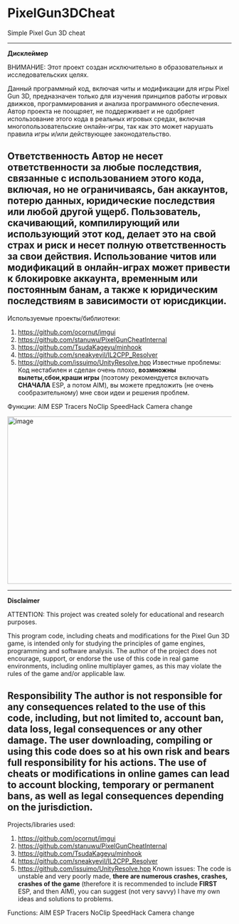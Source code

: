 # PixelGun3DCheat
Simple Pixel Gun 3D cheat

---------------------------------------------------------------
**Дисклеймер**

ВНИМАНИЕ: Этот проект создан исключительно в образовательных и исследовательских целях.

Данный программный код, включая читы и модификации для игры Pixel Gun 3D, предназначен только для изучения принципов работы игровых движков, программирования и анализа программного обеспечения. Автор проекта не поощряет, не поддерживает и не одобряет использование этого кода в реальных игровых средах, включая многопользовательские онлайн-игры, так как это может нарушать правила игры и/или действующее законодательство.

Ответственность
Автор не несет ответственности за любые последствия, связанные с использованием этого кода, включая, но не ограничиваясь, бан аккаунтов, потерю данных, юридические последствия или любой другой ущерб.
Пользователь, скачивающий, компилирующий или использующий этот код, делает это на **свой страх и риск** и несет полную ответственность за свои действия.
Использование читов или модификаций в онлайн-играх может привести к блокировке аккаунта, временным или постоянным банам, а также к юридическим последствиям в зависимости от юрисдикции.
---------------------------------------------------------------

Используемые проекты/библиотеки:
  1) https://github.com/ocornut/imgui
  2) https://github.com/stanuwu/PixelGunCheatInternal
  3) https://github.com/TsudaKageyu/minhook
  4) https://github.com/sneakyevil/IL2CPP_Resolver
  5) https://github.com/issuimo/UnityResolve.hpp
Известные проблемы:
 Код нестабилен и сделан очень плохо, **возмножны вылеты,сбои,краши игры** (поэтому рекомендуется включать **СНАЧАЛА** ESP, а потом AIM), вы можете предложить (не очень сообразительному) мне свои идеи и решения проблем.

 Функции:
   AIM
   ESP
   Tracers
   NoClip
   SpeedHack
   Camera change
   
<img width="508" height="376" alt="image" src="https://github.com/user-attachments/assets/13078062-da29-4c92-8772-583d6023ff50" />

---------------------------------------------------------------
**Disclaimer**

ATTENTION: This project was created solely for educational and research purposes.

This program code, including cheats and modifications for the Pixel Gun 3D game, is intended only for studying the principles of game engines, programming and software analysis. The author of the project does not encourage, support, or endorse the use of this code in real game environments, including online multiplayer games, as this may violate the rules of the game and/or applicable law.

Responsibility
The author is not responsible for any consequences related to the use of this code, including, but not limited to, account ban, data loss, legal consequences or any other damage.
The user downloading, compiling or using this code does so at **his own risk** and bears full responsibility for his actions.
The use of cheats or modifications in online games can lead to account blocking, temporary or permanent bans, as well as legal consequences depending on the jurisdiction.
---------------------------------------------------------------
Projects/libraries used:
  1) https://github.com/ocornut/imgui
  2) https://github.com/stanuwu/PixelGunCheatInternal
  3) https://github.com/TsudaKageyu/minhook
  4) https://github.com/sneakyevil/IL2CPP_Resolver
  5) https://github.com/issuimo/UnityResolve.hpp
Known issues:
 The code is unstable and very poorly made, **there are numerous crashes, crashes, crashes of the game** (therefore it is recommended to include **FIRST** ESP, and then AIM), you can suggest (not very savvy) I have my own ideas and solutions to problems.

 Functions:
   AIM
   ESP
   Tracers
   NoClip
   SpeedHack
   Camera change
